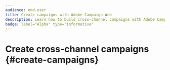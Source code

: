 ```yaml
---
audience: end-user
title: Create campaigns with Adobe Campaign Web
description: Learn how to build cross-channel campaigns with Adobe Campaign Web
badge: label="Alpha" type="Informative"
---
```

# Create cross-channel campaigns {#create-campaigns}


